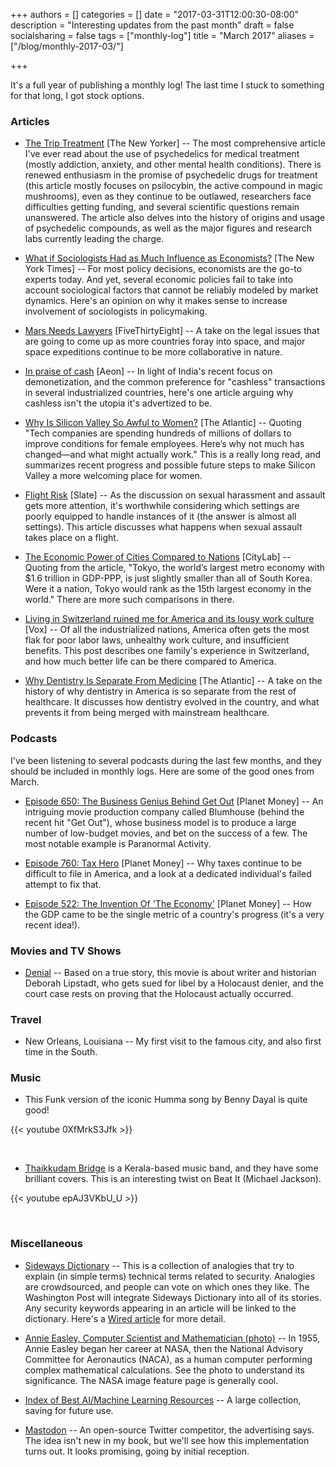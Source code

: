 +++
authors = []
categories = []
date = "2017-03-31T12:00:30-08:00"
description = "Interesting updates from the past month"
draft = false
socialsharing = false
tags = ["monthly-log"]
title = "March 2017"
aliases = ["/blog/monthly-2017-03/"]

+++

It's a full year of publishing a monthly log! The last time I stuck to something for that long, I got stock options.

### Articles

- [The Trip Treatment](http://www.newyorker.com/magazine/2015/02/09/trip-treatment) [The New Yorker] -- The most comprehensive article I've ever read about the use of psychedelics for medical treatment (mostly addiction, anxiety, and other mental health conditions). There is renewed enthusiasm in the promise of psychedelic drugs for treatment (this article mostly focuses on psilocybin, the active compound in magic mushrooms), even as they continue to be outlawed, researchers face difficulties getting funding, and several scientific questions remain unanswered. The article also delves into the history of origins and usage of psychedelic compounds, as well as the major figures and research labs currently leading the charge.

- [What if Sociologists Had as Much Influence as Economists?](https://www.nytimes.com/2017/03/17/upshot/what-if-sociologists-had-as-much-influence-as-economists.html) [The New York Times] -- For most policy decisions, economists are the go-to experts today. And yet, several economic policies fail to take into account sociological factors that cannot be reliably modeled by market dynamics. Here's an opinion on why it makes sense to increase involvement of sociologists in policymaking.

- [Mars Needs Lawyers](https://fivethirtyeight.com/features/mars-needs-lawyers/) [FiveThirtyEight] -- A take on the legal issues that are going to come up as more countries foray into space, and major space expeditions continue to be more collaborative in nature.

- [In praise of cash](https://aeon.co/essays/if-plastic-replaces-cash-much-that-is-good-will-be-lost) [Aeon] -- In light of India's recent focus on demonetization, and the common preference for "cashless" transactions in several industrialized countries, here's one article arguing why cashless isn't the utopia it's advertized to be.

- [Why Is Silicon Valley So Awful to Women?](https://www.theatlantic.com/magazine/archive/2017/04/why-is-silicon-valley-so-awful-to-women/517788/) [The Atlantic] -- Quoting "Tech companies are spending hundreds of millions of dollars to improve conditions for female employees. Here’s why not much has changed—and what might actually work." This is a really long read, and summarizes recent progress and possible future steps to make Silicon Valley a more welcoming place for women.

- [Flight Risk](http://www.slate.com/articles/double_x/doublex/2016/08/what_happens_when_sexual_assault_happens_on_a_long_haul_flight.html) [Slate] -- As the discussion on sexual harassment and assault gets more attention, it's worthwhile considering which settings are poorly equipped to handle instances of it (the answer is almost all settings). This article discusses what happens when sexual assault takes place on a flight.

- [The Economic Power of Cities Compared to Nations](https://www.citylab.com/work/2017/03/the-economic-power-of-global-cities-compared-to-nations/519294/) [CityLab] -- Quoting from the article, "Tokyo, the world’s largest metro economy with $1.6 trillion in GDP-PPP, is just slightly smaller than all of South Korea. Were it a nation, Tokyo would rank as the 15th largest economy in the world." There are more such comparisons in there.

- [Living in Switzerland ruined me for America and its lousy work culture](http://www.vox.com/2015/7/21/8974435/switzerland-work-life-balance) [Vox] -- Of all the industrialized nations, America often gets the most flak for poor labor laws, unhealthy work culture, and insufficient benefits. This post describes one family's experience in Switzerland, and how much better life can be there compared to America.

- [Why Dentistry Is Separate From Medicine](https://www.theatlantic.com/health/archive/2017/03/why-dentistry-is-separated-from-medicine/518979/) [The Atlantic] -- A take on the history of why dentistry in America is so separate from the rest of healthcare. It discusses how dentistry evolved in the country, and what prevents it from being merged with mainstream healthcare.

### Podcasts

I've been listening to several podcasts during the last few months, and they should be included in monthly logs. Here are some of the good ones from March.

- [Episode 650: The Business Genius Behind Get Out](http://www.npr.org/sections/money/2017/03/29/521950337/episode-650-the-genius-behind-get-out) [Planet Money] -- An intriguing movie production company called Blumhouse (behind the recent hit "Get Out"), whose business model is to produce a large number of low-budget movies, and bet on the success of a few. The most notable example is Paranormal Activity.

- [Episode 760: Tax Hero](http://www.npr.org/sections/money/2017/03/22/521132960/episode-760-tax-hero) [Planet Money] -- Why taxes continue to be difficult to file in America, and a look at a dedicated individual's failed attempt to fix that.

- [Episode 522: The Invention Of 'The Economy'](http://www.npr.org/sections/money/2017/03/15/520294083/episode-522-the-invention-of-the-economy) [Planet Money] -- How the GDP came to be the single metric of a country's progress (it's a very recent idea!).

### Movies and TV Shows

- [Denial](http://www.imdb.com/title/tt4645330/) -- Based on a true story, this movie is about writer and historian Deborah Lipstadt, who gets sued for libel by a Holocaust denier, and the court case rests on proving that the Holocaust actually occurred.

### Travel

- New Orleans, Louisiana -- My first visit to the famous city, and also first time in the South.

### Music

- This Funk version of the iconic Humma song by Benny Dayal is quite good!

{{< youtube 0XfMrkS3Jfk >}}

<br>

- [Thaikkudam Bridge](https://en.wikipedia.org/wiki/Thaikkudam_Bridge) is a Kerala-based music band, and they have some brilliant covers. This is an interesting twist on Beat It (Michael Jackson).

{{< youtube epAJ3VKbU_U >}}

<br>

### Miscellaneous

- [Sideways Dictionary](https://sidewaysdictionary.com/#/) -- This is a collection of analogies that try to explain (in simple terms) technical terms related to security. Analogies are crowdsourced, and people can vote on which ones they like. The Washington Post will integrate Sideways Dictionary into all of its stories. Any security keywords appearing in an article will be linked to the dictionary. Here's a [Wired article](https://www.wired.com/2017/03/sideways-dictionary-google-washington-post/) for more detail.

- [Annie Easley, Computer Scientist and Mathematician (photo)](https://www.nasa.gov/image-feature/annie-easley-computer-scientist-and-mathematician) -- In 1955, Annie Easley began her career at NASA, then the National Advisory Committee for Aeronautics (NACA), as a human computer performing complex mathematical calculations. See the photo to understand its significance. The NASA image feature page is generally cool.

- [Index of Best AI/Machine Learning Resources](https://hackernoon.com/index-of-best-ai-machine-learning-resources-71ba0c73e34d#.xtlbxjgda) -- A large collection, saving for future use.

- [Mastodon](https://mastodon.social/about) -- An open-source Twitter competitor, the advertising says. The idea isn't new in my book, but we'll see how this implementation turns out. It looks promising, going by initial reception.